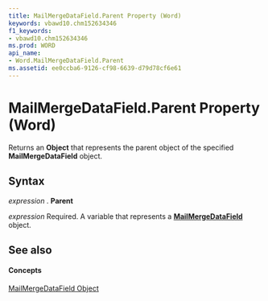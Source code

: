 ```yaml
---
title: MailMergeDataField.Parent Property (Word)
keywords: vbawd10.chm152634346
f1_keywords:
- vbawd10.chm152634346
ms.prod: WORD
api_name:
- Word.MailMergeDataField.Parent
ms.assetid: ee0ccba6-9126-cf98-6639-d79d78cf6e61
---
```



# MailMergeDataField.Parent Property (Word)

Returns an  **Object** that represents the parent object of the specified **MailMergeDataField** object.


## Syntax

 _expression_ . **Parent**

 _expression_ Required. A variable that represents a **[MailMergeDataField](mailmergedatafield-object-word.md)** object.


## See also


#### Concepts


[MailMergeDataField Object](mailmergedatafield-object-word.md)

